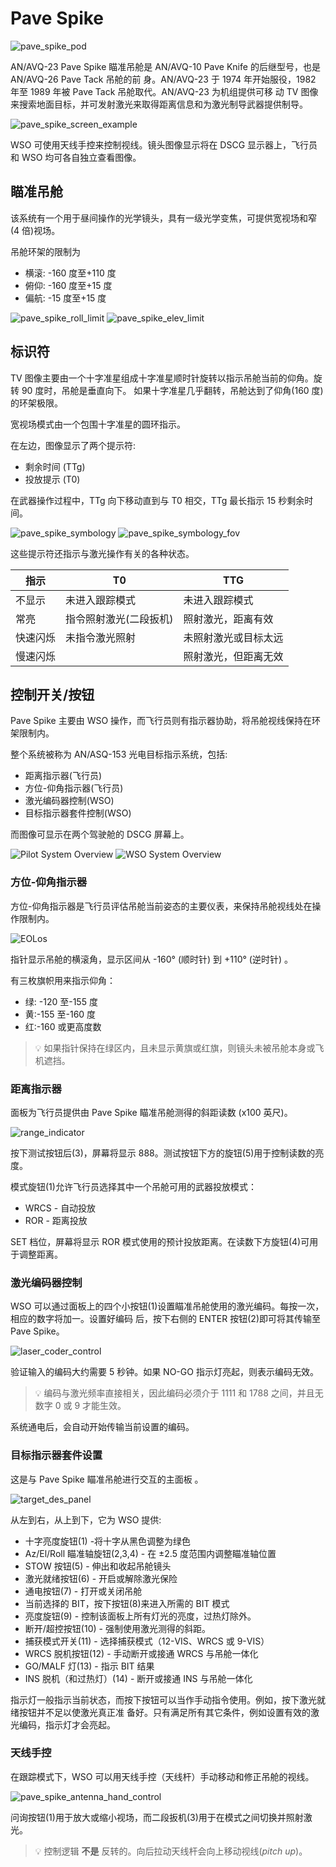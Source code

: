 # Pave Spike

![pave_spike_pod](../../../img/ext_f4_pavespike.jpg)

AN/AVQ-23 Pave Spike 瞄准吊舱是 AN/AVQ-10 Pave Knife 的后继型号，也是 AN/AVQ-26 Pave Tack 吊舱的前
身。AN/AVQ-23 于 1974 年开始服役，1982 年至 1989 年被 Pave Tack 吊舱取代。AN/AVQ-23 为机组提供可移
动 TV 图像来搜索地面目标，并可发射激光来取得距离信息和为激光制导武器提供制导。

![pave_spike_screen_example](../../../img/pave_spike_screen_example.jpg)

WSO 可使用天线手控来控制视线。镜头图像显示将在 DSCG 显示器上，飞行员和 WSO 均可各自独立查看图像。

## 瞄准吊舱

该系统有一个用于昼间操作的光学镜头，具有一级光学变焦，可提供宽视场和窄(4 倍)视场。

吊舱环架的限制为

- 横滚: -160 度至+110 度
- 俯仰: -160 度至+15 度
- 偏航: -15 度至+15 度

![pave_spike_roll_limit](../../../img/pave_spike_roll_limit.jpg)
![pave_spike_elev_limit](../../../img/pave_spike_elev_limit.jpg)

## 标识符

TV 图像主要由一个十字准星组成十字准星顺时针旋转以指示吊舱当前的仰角。旋转 90 度时，吊舱是垂直向下。
如果十字准星几乎翻转，吊舱达到了仰角(160 度)的环架极限。

宽视场模式由一个包围十字准星的圆环指示。

在左边，图像显示了两个提示符:

- 剩余时间 (TTg)
- 投放提示 (T0)

在武器操作过程中，TTg 向下移动直到与 T0 相交，TTg 最长指示 15 秒剩余时间。

![pave_spike_symbology](../../../img/pave_spike_symbology.jpg)
![pave_spike_symbology_fov](../../../img/pave_spike_symbology_fov.jpg)

这些提示符还指示与激光操作有关的各种状态。

| 指示     | T0                     | TTG                  |
| -------- | ---------------------- | -------------------- |
| 不显示   | 未进入跟踪模式         | 未进入跟踪模式       |
| 常亮     | 指令照射激光(二段扳机) | 照射激光，距离有效   |
| 快速闪烁 | 未指令激光照射         | 未照射激光或目标太远 |
| 慢速闪烁 |                        | 照射激光，但距离无效 |

## 控制开关/按钮

Pave Spike 主要由 WSO 操作，而飞行员则有指示器协助，将吊舱视线保持在环架限制内。

整个系统被称为 AN/ASQ-153 光电目标指示系统，包括:

- 距离指示器(飞行员)
- 方位-仰角指示器(飞行员)
- 激光编码器控制(WSO)
- 目标指示器套件控制(WSO)

而图像可显示在两个驾驶舱的 DSCG 屏幕上。

![Pilot System Overview](../../../img/eotgt_pilot_overview.jpg)
![WSO System Overview](../../../img/eotgt_wso_overview.jpg)

### 方位-仰角指示器

方位-仰角指示器是飞行员评估吊舱当前姿态的主要仪表，来保持吊舱视线处在操作限制内。

![EOLos](../../../img/pilot_los_indicator.jpg)

指针显示吊舱的横滚角，显示区间从 -160° (顺时针) 到 +110° (逆时针) 。

有三枚旗帜用来指示仰角：

- 绿: -120 至-155 度
- 黄:-155 至-160 度
- 红:-160 或更高度数

> 💡 如果指针保持在绿区内，且未显示黄旗或红旗，则镜头未被吊舱本身或飞机遮挡。

### 距离指示器

面板为飞行员提供由 Pave Spike 瞄准吊舱测得的斜距读数 (x100 英尺)。

![range_indicator](../../../img/pilot_overhead_range_indicator.jpg)

按下测试按钮后(3)，屏幕将显示 888。测试按钮下方的旋钮(5)用于控制读数的亮度。

模式旋钮(1)允许飞行员选择其中一个吊舱可用的武器投放模式：

- WRCS - 自动投放
- ROR - 距离投放

SET 档位，屏幕将显示 ROR 模式使用的预计投放距离。在读数下方旋钮(4)可用于调整距离。

### 激光编码器控制

WSO 可以通过面板上的四个小按钮(1)设置瞄准吊舱使用的激光编码。每按一次，相应的数字将加一。设置好编码
后，按下右侧的 ENTER 按钮(2)即可将其传输至 Pave Spike。

![laser_coder_control](../../../img/wso_laser_code_control.jpg)

验证输入的编码大约需要 5 秒钟。如果 NO-GO 指示灯亮起，则表示编码无效。

> 💡 编码与激光频率直接相关，因此编码必须介于 1111 和 1788 之间，并且无数字 0 或 9 才能生效。

系统通电后，会自动开始传输当前设置的编码。

### 目标指示器套件设置

这是与 Pave Spike 瞄准吊舱进行交互的主面板 。

![target_des_panel](../../../img/wso_target_designator_controls.jpg)

从左到右，从上到下，它为 WSO 提供:

- 十字亮度旋钮(1) -将十字从黑色调整为绿色
- Az/El/Roll 瞄准轴旋钮(2,3,4) - 在 ±2.5 度范围内调整瞄准轴位置
- STOW 按钮(5) - 伸出和收起吊舱镜头
- 激光就绪按钮(6) - 开启或解除激光保险
- 通电按钮(7) - 打开或关闭吊舱
- 当前选择的 BIT，按下按钮(8)来进入所需的 BIT 模式
- 亮度旋钮(9) - 控制该面板上所有灯光的亮度，过热灯除外。
- 断开/超控按钮(10) - 强制使用激光测得的斜距。
- 捕获模式开关(11) - 选择捕获模式（12-VIS、WRCS 或 9-VIS）
- WRCS 脱机按钮(12) - 手动断开或接通 WRCS 与吊舱一体化
- GO/MALF 灯(13) - 指示 BIT 结果
- INS 脱机（和过热灯）(14) - 断开或接通 INS 与吊舱一体化

指示灯一般指示当前状态，而按下按钮可以当作手动指令使用。例如，按下激光就绪按钮并不足以使激光真正准
备好。只有满足所有其它条件，例如设置有效的激光编码，指示灯才会亮起。

### 天线手控

在跟踪模式下，WSO 可以用天线手控（天线杆）手动移动和修正吊舱的视线。

![pave_spike_antenna_hand_control](../../../img/wso_antenna_hand_control.jpg)

问询按钮(1)用于放大或缩小视场，而二段扳机(3)用于在模式之间切换并照射激光。

> 💡 控制逻辑 **不是** 反转的。向后拉动天线杆会向上移动视线(_pitch up_)。
